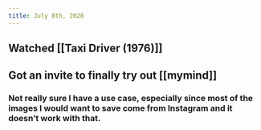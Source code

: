 ```yaml
---
title: July 8th, 2020
---
```


## Watched [[Taxi Driver (1976)]]

## Got an invite to finally try out [[mymind]]
### Not really sure I have a use case, especially since most of the images I would want to save come from Instagram and it doesn’t work with that. 
